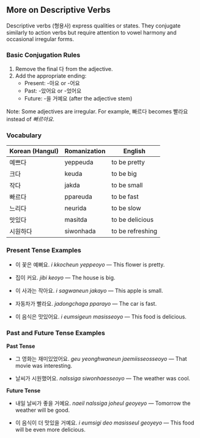 ## More on Descriptive Verbs

Descriptive verbs (형용사) express qualities or states. They conjugate similarly to action verbs but require attention to vowel harmony and occasional irregular forms.

### Basic Conjugation Rules

1. Remove the final 다 from the adjective.
2. Add the appropriate ending:
   - Present: -아요 or -어요
   - Past: -았어요 or -었어요
   - Future: -을 거예요 (after the adjective stem)

Note: Some adjectives are irregular. For example, 빠르다 becomes 빨라요 instead of *빠르아요*.

### Vocabulary

| Korean (Hangul) | Romanization  | English         |
|-----------------|---------------|-----------------|
| 예쁘다         | yeppeuda      | to be pretty    |
| 크다           | keuda         | to be big       |
| 작다           | jakda         | to be small     |
| 빠르다         | ppareuda      | to be fast      |
| 느리다         | neurida       | to be slow      |
| 맛있다         | masitda       | to be delicious |
| 시원하다       | siwonhada     | to be refreshing|

### Present Tense Examples

- 이 꽃은 예뻐요.
  *i kkocheun yeppeoyo* — This flower is pretty.

- 집이 커요.
  *jibi keoyo* — The house is big.

- 이 사과는 작아요.
  *i sagwaneun jakayo* — This apple is small.

- 자동차가 빨라요.
  *jadongchaga pparayo* — The car is fast.

- 이 음식은 맛있어요.
  *i eumsigeun masisseoyo* — This food is delicious.

### Past and Future Tense Examples

**Past Tense**

- 그 영화는 재미있었어요.
  *geu yeonghwaneun jaemiisseosseoyo* — That movie was interesting.

- 날씨가 시원했어요.
  *nalssiga siwonhaesseoyo* — The weather was cool.

**Future Tense**

- 내일 날씨가 좋을 거예요.
  *naeil nalssiga joheul geoyeyo* — Tomorrow the weather will be good.

- 이 음식이 더 맛있을 거예요.
  *i eumsigi deo masisseul geoyeyo* — This food will be even more delicious.